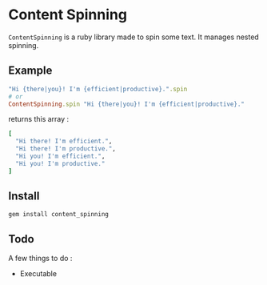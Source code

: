 # Content Spinning

`ContentSpinning` is a ruby library made to spin some text.
It manages nested spinning.

## Example

```ruby
"Hi {there|you}! I'm {efficient|productive}.".spin
# or
ContentSpinning.spin "Hi {there|you}! I'm {efficient|productive}."
```

returns this array :

```ruby
[
  "Hi there! I'm efficient.",
  "Hi there! I'm productive.",
  "Hi you! I'm efficient.",
  "Hi you! I'm productive."
]
```

## Install

```
gem install content_spinning
```

## Todo

A few things to do :

* Executable

